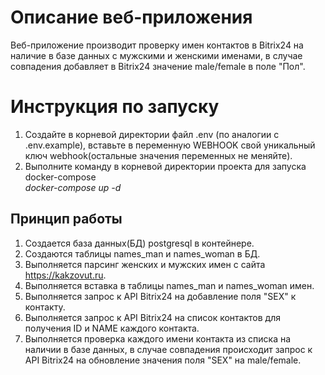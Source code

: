 # Описание веб-приложения

Веб-приложение производит проверку имен контактов в Bitrix24 на 
наличие в базе данных с мужскими и женскими именами, в случае 
совпадения добавляет в Bitrix24 значение male/female в поле "Пол".

# Инструкция по запуску

1. Создайте в корневой директории файл .env (по аналогии с .env.example), 
вставьте в переменную WEBHOOK свой уникальный ключ webhook(остальные значения переменных не меняйте).
2. Выполните команду в корневой директории проекта для запуска docker-compose\
*docker-compose up -d*


## Принцип работы

1. Создается база данных(БД) postgresql в контейнере.
2. Создаются таблицы names_man и names_woman в БД.
3. Выполняется парсинг женских и мужских имен с сайта https://kakzovut.ru.
4. Выполняется вставка в таблицы names_man и names_woman имен.
5. Выполняется запрос к API Bitrix24 на добавление поля "SEX" к контакту.
6. Выполняется запрос к API Bitrix24 на список контактов для получения ID и NAME каждого контакта.
7. Выполняется проверка каждого имени контакта из списка на наличии в базе данных, в случае 
совпадения происходит запрос к API Bitrix24 на обновление значения поля "SEX" на male/female.

   